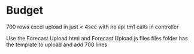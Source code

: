 # Budget
700 rows excel upload in just &lt; 4sec with no api tm1 calls in controller
 
 Use the Forecast Upload.html and Forecast Upload.js files 
 files folder has the template to upload and add 700 lines
